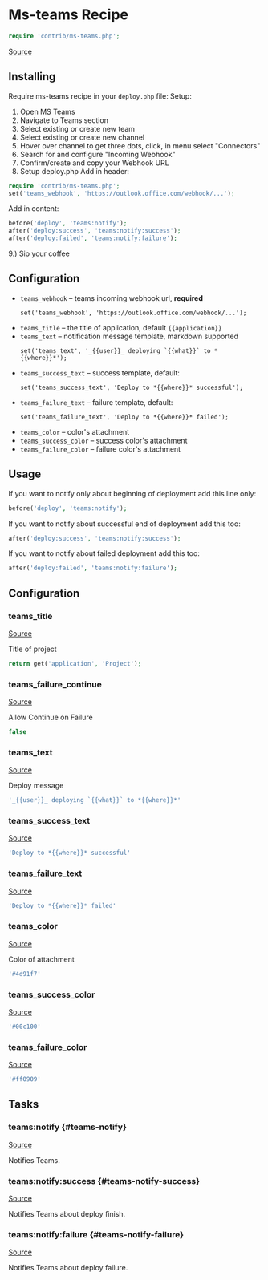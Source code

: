 <!-- DO NOT EDIT THIS FILE! -->
<!-- Instead edit contrib/ms-teams.php -->
<!-- Then run bin/docgen -->

# Ms-teams Recipe

```php
require 'contrib/ms-teams.php';
```

[Source](/contrib/ms-teams.php)



## Installing
Require ms-teams recipe in your `deploy.php` file:
Setup:
1. Open MS Teams
2. Navigate to Teams section
3. Select existing or create new team
4. Select existing or create new channel
5. Hover over channel to get three dots, click, in menu select "Connectors"
6. Search for and configure "Incoming Webhook"
7. Confirm/create and copy your Webhook URL
8. Setup deploy.php
    Add in header:
```php
require 'contrib/ms-teams.php';
set('teams_webhook', 'https://outlook.office.com/webhook/...');
```
Add in content:
```php
before('deploy', 'teams:notify');
after('deploy:success', 'teams:notify:success');
after('deploy:failed', 'teams:notify:failure');
```
9.) Sip your coffee
## Configuration
- `teams_webhook` – teams incoming webhook url, **required**
  ```
  set('teams_webhook', 'https://outlook.office.com/webhook/...');
  ```
- `teams_title` – the title of application, default `{{application}}`
- `teams_text` – notification message template, markdown supported
  ```
  set('teams_text', '_{{user}}_ deploying `{{what}}` to *{{where}}*');
  ```
- `teams_success_text` – success template, default:
  ```
  set('teams_success_text', 'Deploy to *{{where}}* successful');
  ```
- `teams_failure_text` – failure template, default:
  ```
  set('teams_failure_text', 'Deploy to *{{where}}* failed');
  ```
- `teams_color` – color's attachment
- `teams_success_color` – success color's attachment
- `teams_failure_color` – failure color's attachment
## Usage
If you want to notify only about beginning of deployment add this line only:
```php
before('deploy', 'teams:notify');
```
If you want to notify about successful end of deployment add this too:
```php
after('deploy:success', 'teams:notify:success');
```
If you want to notify about failed deployment add this too:
```php
after('deploy:failed', 'teams:notify:failure');
```


## Configuration
### teams_title
[Source](https://github.com/deployphp/deployer/blob/master/contrib/ms-teams.php#L79)

Title of project

```php title="Default value"
return get('application', 'Project');
```


### teams_failure_continue
[Source](https://github.com/deployphp/deployer/blob/master/contrib/ms-teams.php#L84)

Allow Continue on Failure

```php title="Default value"
false
```


### teams_text
[Source](https://github.com/deployphp/deployer/blob/master/contrib/ms-teams.php#L87)

Deploy message

```php title="Default value"
'_{{user}}_ deploying `{{what}}` to *{{where}}*'
```


### teams_success_text
[Source](https://github.com/deployphp/deployer/blob/master/contrib/ms-teams.php#L88)



```php title="Default value"
'Deploy to *{{where}}* successful'
```


### teams_failure_text
[Source](https://github.com/deployphp/deployer/blob/master/contrib/ms-teams.php#L89)



```php title="Default value"
'Deploy to *{{where}}* failed'
```


### teams_color
[Source](https://github.com/deployphp/deployer/blob/master/contrib/ms-teams.php#L92)

Color of attachment

```php title="Default value"
'#4d91f7'
```


### teams_success_color
[Source](https://github.com/deployphp/deployer/blob/master/contrib/ms-teams.php#L93)



```php title="Default value"
'#00c100'
```


### teams_failure_color
[Source](https://github.com/deployphp/deployer/blob/master/contrib/ms-teams.php#L94)



```php title="Default value"
'#ff0909'
```



## Tasks

### teams\:notify {#teams-notify}
[Source](https://github.com/deployphp/deployer/blob/master/contrib/ms-teams.php#L97)

Notifies Teams.




### teams\:notify\:success {#teams-notify-success}
[Source](https://github.com/deployphp/deployer/blob/master/contrib/ms-teams.php#L121)

Notifies Teams about deploy finish.




### teams\:notify\:failure {#teams-notify-failure}
[Source](https://github.com/deployphp/deployer/blob/master/contrib/ms-teams.php#L144)

Notifies Teams about deploy failure.




